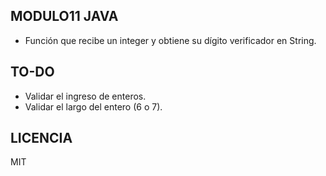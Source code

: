 ## MODULO11 JAVA

- Función que recibe un integer y obtiene su dígito verificador en String.

## TO-DO
- Validar el ingreso de enteros.
- Validar el largo del entero (6 o 7).

## LICENCIA

MIT
